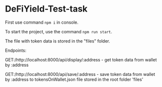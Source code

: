 # DeFiYield-Test-task

 First use command ```npm i``` in console.

To start the project, use the command ```npm run start```.

The file with token data is stored in the "files" folder.

Endpoints:

GET:/http://localhost:8000/api/display/:address - get token data from wallet by :address 

GET:/http://localhost:8000/api/save/:address - save token data from wallet by :address to tokensOnWallet.json file stored in the root folder 'files'
